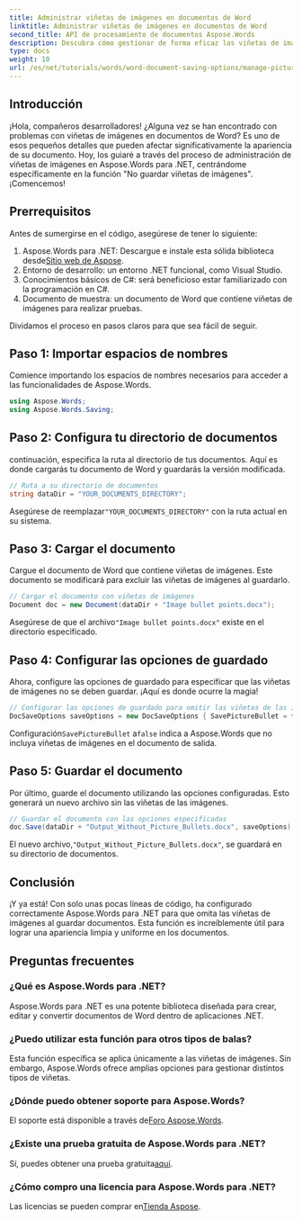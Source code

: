 ```yaml
---
title: Administrar viñetas de imágenes en documentos de Word
linktitle: Administrar viñetas de imágenes en documentos de Word
second_title: API de procesamiento de documentos Aspose.Words
description: Descubra cómo gestionar de forma eficaz las viñetas de imágenes en documentos de Word con Aspose.Words para .NET. Esta guía completa le muestra los pasos necesarios para configurar su entorno y las opciones de guardado.
type: docs
weight: 10
url: /es/net/tutorials/words/word-document-saving-options/manage-picture-bullet/
---
```

## Introducción

¡Hola, compañeros desarrolladores! ¿Alguna vez se han encontrado con problemas con viñetas de imágenes en documentos de Word? Es uno de esos pequeños detalles que pueden afectar significativamente la apariencia de su documento. Hoy, los guiaré a través del proceso de administración de viñetas de imágenes en Aspose.Words para .NET, centrándome específicamente en la función "No guardar viñetas de imágenes". ¡Comencemos!

## Prerrequisitos

Antes de sumergirse en el código, asegúrese de tener lo siguiente:

1.  Aspose.Words para .NET: Descargue e instale esta sólida biblioteca desde[Sitio web de Aspose](https://releases.aspose.com/words/net/).
2. Entorno de desarrollo: un entorno .NET funcional, como Visual Studio.
3. Conocimientos básicos de C#: será beneficioso estar familiarizado con la programación en C#.
4. Documento de muestra: un documento de Word que contiene viñetas de imágenes para realizar pruebas.

Dividamos el proceso en pasos claros para que sea fácil de seguir.

## Paso 1: Importar espacios de nombres

Comience importando los espacios de nombres necesarios para acceder a las funcionalidades de Aspose.Words.

```csharp
using Aspose.Words;
using Aspose.Words.Saving;
```

## Paso 2: Configura tu directorio de documentos

continuación, especifica la ruta al directorio de tus documentos. Aquí es donde cargarás tu documento de Word y guardarás la versión modificada.

```csharp
// Ruta a su directorio de documentos
string dataDir = "YOUR_DOCUMENTS_DIRECTORY";
```

 Asegúrese de reemplazar`"YOUR_DOCUMENTS_DIRECTORY"` con la ruta actual en su sistema.

## Paso 3: Cargar el documento

Cargue el documento de Word que contiene viñetas de imágenes. Este documento se modificará para excluir las viñetas de imágenes al guardarlo.

```csharp
// Cargar el documento con viñetas de imágenes
Document doc = new Document(dataDir + "Image bullet points.docx");
```

 Asegúrese de que el archivo`"Image bullet points.docx"` existe en el directorio especificado.

## Paso 4: Configurar las opciones de guardado

Ahora, configure las opciones de guardado para especificar que las viñetas de imágenes no se deben guardar. ¡Aquí es donde ocurre la magia!

```csharp
// Configurar las opciones de guardado para omitir las viñetas de las imágenes
DocSaveOptions saveOptions = new DocSaveOptions { SavePictureBullet = false };
```

 Configuración`SavePictureBullet` a`false` indica a Aspose.Words que no incluya viñetas de imágenes en el documento de salida.

## Paso 5: Guardar el documento

Por último, guarde el documento utilizando las opciones configuradas. Esto generará un nuevo archivo sin las viñetas de las imágenes.

```csharp
// Guardar el documento con las opciones especificadas
doc.Save(dataDir + "Output_Without_Picture_Bullets.docx", saveOptions);
```

 El nuevo archivo,`"Output_Without_Picture_Bullets.docx"`, se guardará en su directorio de documentos.

## Conclusión

¡Y ya está! Con solo unas pocas líneas de código, ha configurado correctamente Aspose.Words para .NET para que omita las viñetas de imágenes al guardar documentos. Esta función es increíblemente útil para lograr una apariencia limpia y uniforme en los documentos.

## Preguntas frecuentes

### ¿Qué es Aspose.Words para .NET?
Aspose.Words para .NET es una potente biblioteca diseñada para crear, editar y convertir documentos de Word dentro de aplicaciones .NET.

### ¿Puedo utilizar esta función para otros tipos de balas?
Esta función específica se aplica únicamente a las viñetas de imágenes. Sin embargo, Aspose.Words ofrece amplias opciones para gestionar distintos tipos de viñetas.

### ¿Dónde puedo obtener soporte para Aspose.Words?
 El soporte está disponible a través de[Foro Aspose.Words](https://forum.aspose.com/c/words/8).

### ¿Existe una prueba gratuita de Aspose.Words para .NET?
 Sí, puedes obtener una prueba gratuita[aquí](https://releases.aspose.com/).

### ¿Cómo compro una licencia para Aspose.Words para .NET?
 Las licencias se pueden comprar en[Tienda Aspose](https://purchase.aspose.com/buy).